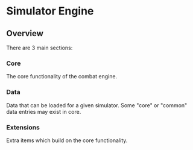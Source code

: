 # Simulator Engine
## Overview
There are 3 main sections:
### Core
The core functionality of the combat engine.
### Data
Data that can be loaded for a given simulator. Some "core" or "common" data entries may exist in core.
### Extensions
Extra items which build on the core functionality.